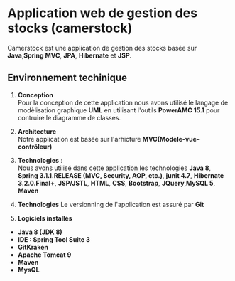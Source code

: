 Application web de gestion des stocks (camerstock)
=
Camerstock est une application de gestion des stocks basée sur **Java**,**Spring MVC**, **JPA**, **Hibernate** et **JSP**.  

Environnement techinique
-
1) **Conception**  
Pour la conception de cette application nous avons utilisé le langage de modèlisation graphique **UML** en utilisant l'outils **PowerAMC 15.1** pour contruire le diagramme de classes.  

2) **Architecture**  
Notre application est basée sur l'arhicture **MVC(Modèle-vue-contrôleur)**
3) **Technologies** :  
Nous avons utilisé dans cette application les technologies **Java 8**, **Spring 3.1.1.RELEASE (MVC, Security, AOP, etc.)**, **junit 4.7**, **Hibernate 3.2.0.Final+**, **JSP/JSTL**, 	**HTML**, **CSS**, **Bootstrap**, **JQuery**,**MySQL 5**, **Maven**  
4) **Technologies** 
Le versionning de l'application est assuré par **Git**  

5) **Logiciels installés** 
* **Java 8 (JDK 8)**
* **IDE : Spring Tool Suite 3**
* **GitKraken**
* **Apache Tomcat 9**
* **Maven**
* **MysQL**

